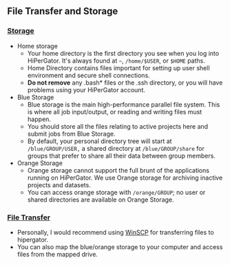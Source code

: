 ## File Transfer and Storage

### [Storage](https://help.rc.ufl.edu/doc/Storage)
* Home storage
   * Your home directory is the first directory you see when you log into HiPerGator. It's always found at `~`, `/home/$USER`, or `$HOME` paths.
   * Home Directory contains files important for setting up user shell environment and secure shell connections.
   * __Do not remove__ any .bash* files or the .ssh directory, or you will have problems using your HiPerGator account.
* Blue Storage
   * Blue storage is the main high-performance parallel file system. This is where all job input/output, or reading and writing files must happen.
   * You should store all the files relating to active projects here and submit jobs from Blue Storage.
   * By default, your personal directory tree will start at `/blue/GROUP/USER,` a shared directory at `/blue/GROUP/share` for groups that prefer to share all their data between group members.
* Orange Storage
  * Orange storage cannot support the full brunt of the applications running on HiPerGator. We use Orange storage for archiving inactive projects and datasets.
  * You can access orange storage with `/orange/GROUP`; no user or shared directories are available on Orange Storage. 

### [File Transfer](https://help.rc.ufl.edu/doc/Transfer_Data)
* Personally, I would recommend using [WinSCP](https://winscp.net/eng/index.php) for transferring files to hipergator.
* You can also map the blue/orange storage to your computer and access files from the mapped drive. 
